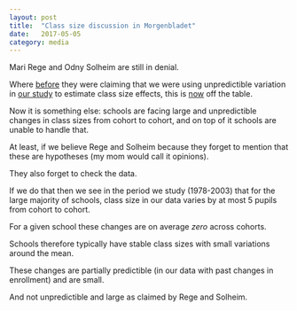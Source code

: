 ```yaml
---
layout: post
title:  "Class size discussion in Morgenbladet"
date:   2017-05-05
category: media
---
```

Mari Rege and Odny Solheim are still in denial.

Where <a href="https://morgenbladet.no/ideer/2017/04/kunnskap-om-laerertetthet">before</a> they were claiming that we were using unpredictible variation in <a href="http://leuven.economists.nl/papers/2017/03/03/class-size.html">our study<a> to estimate class size effects, this is <a href="https://morgenbladet.no/ideer/2017/05/en-gang-til-om-norm-laerertetthet-og-forutsigbarhet">now</a> off the table.

Now it is something else: schools are facing large and unpredictible changes in class sizes from cohort to cohort, and on top of it schools are unable to handle that.

At least, if we believe Rege and Solheim because they forget to mention that these are hypotheses (my mom would call it opinions).

They also forget to check the data. 

If we do that then we see in the period we study (1978-2003) that for the large majority of schools, class size in our data varies by at most 5 pupils from cohort to cohort.

For a given school these changes are on average <em>zero</em> across cohorts.

Schools therefore typically have stable class sizes with small variations around the mean.

These changes are partially predictible (in our data with past changes in enrollment) and are small.

And not unpredictible and large as claimed by Rege and Solheim.